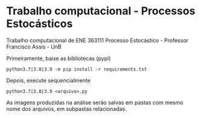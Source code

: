 # Trabalho computacional - Processos Estocásticos

Trabalho computacional de ENE 363111 Processo Estocástico - Professor Francisco Assis - UnB

Primeiramente, baixe as bibliotecas (pypi)
```
python3.7|3.8|3.9 -m pip install -r requirements.txt
```

Depois, execute sequencialmente
```
python3.7|3.8|3.9 <arquivo>.py
```

As imagens produzidas na análise serão salvas em pastas com mesmo nome dos arquivos, em subpastas relacionadas.